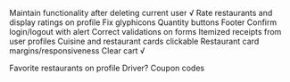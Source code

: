 <!-- To Do -->
Maintain functionality after deleting current user √
Rate restaurants and display ratings on profile
Fix glyphicons
Quantity buttons
Footer
Confirm login/logout with alert
Correct validations on forms
Itemized receipts from user profiles
Cuisine and restaurant cards clickable
Restaurant card margins/responsiveness
Clear cart √ 




<!-- Ideas -->
Favorite restaurants on profile
Driver?
Coupon codes